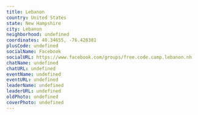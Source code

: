 ```yaml
---
title: Lebanon
country: United States
state: New Hampshire
city: Lebanon
neighborhood: undefined
coordinates: 40.34655, -76.428381
plusCode: undefined
socialName: Facebook
socialURL: https://www.facebook.com/groups/free.code.camp.lebanon.nh
chatName: undefined
chatURL: undefined
eventName: undefined
eventURL: undefined
leaderName: undefined
leaderURL: undefined
oldPhoto: undefined
coverPhoto: undefined
---
```

